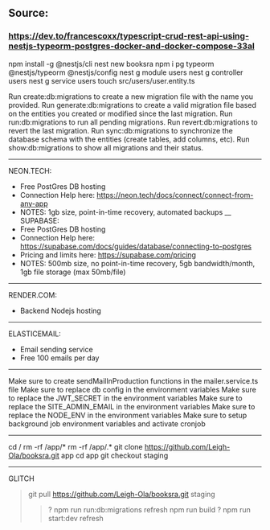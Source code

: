 ## Source:
### https://dev.to/francescoxx/typescript-crud-rest-api-using-nestjs-typeorm-postgres-docker-and-docker-compose-33al

npm install -g @nestjs/cli
nest new booksra
npm i pg typeorm @nestjs/typeorm @nestjs/config
nest g module users
nest g controller users
nest g service users
touch src/users/user.entity.ts

Run create:db:migrations to create a new migration file with the name you provided.
Run generate:db:migrations to create a valid migration file based on the entities you created or modified since the last migration.
Run run:db:migrations to run all pending migrations.
Run revert:db:migrations to revert the last migration.
Run sync:db:migrations to synchronize the database schema with the entities (create tables, add columns, etc).
Run show:db:migrations to show all migrations and their status.

________________________
NEON.TECH:
- Free PostGres DB hosting
- Connection Help here: https://neon.tech/docs/connect/connect-from-any-app
- NOTES: 1gb size, point-in-time recovery, automated backups
__
SUPABASE:
- Free PostGres DB hosting
- Connection Help here: https://supabase.com/docs/guides/database/connecting-to-postgres
- Pricing and limits here: https://supabase.com/pricing
- NOTES: 500mb size, no point-in-time recovery, 5gb bandwidth/month, 1gb file storage (max 50mb/file)
___
RENDER.COM:
- Backend Nodejs hosting
___
ELASTICEMAIL:
- Email sending service
- Free 100 emails per day
________________________
Make sure to create sendMailInProduction functions in the mailer.service.ts file
Make sure to replace db config in the environment variables
Make sure to replace the JWT_SECRET in the environment variables
Make sure to replace the SITE_ADMIN_EMAIL in the environment variables
Make sure to replace the NODE_ENV in the environment variables
Make sure to setup background job environment variables and activate cronjob 
___
cd /
rm -rf /app/*
rm -rf /app/.*
git clone https://github.com/Leigh-Ola/booksra.git app
cd app
git checkout staging
___
GLITCH
> git pull https://github.com/Leigh-Ola/booksra.git staging
>>? npm run run:db:migrations
> refresh
> npm run build
>>? npm run start:dev
> refresh

